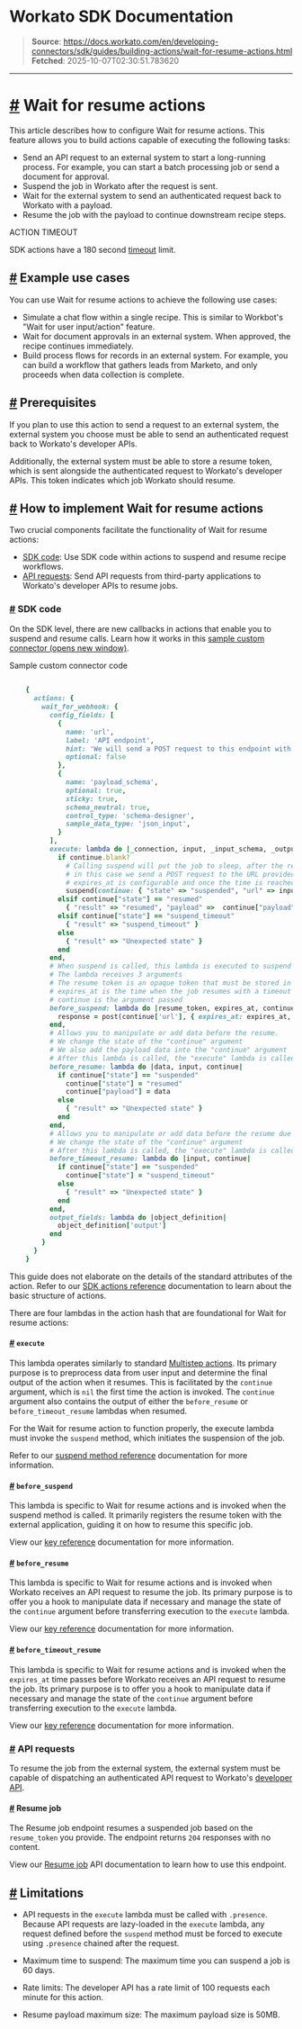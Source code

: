# Workato SDK Documentation

> **Source**: https://docs.workato.com/en/developing-connectors/sdk/guides/building-actions/wait-for-resume-actions.html
> **Fetched**: 2025-10-07T02:30:51.783620

---

# [#](<#wait-for-resume-actions>) Wait for resume actions

This article describes how to configure Wait for resume actions. This feature allows you to build actions capable of executing the following tasks:

  * Send an API request to an external system to start a long-running process. For example, you can start a batch processing job or send a document for approval.
  * Suspend the job in Workato after the request is sent.
  * Wait for the external system to send an authenticated request back to Workato with a payload.
  * Resume the job with the payload to continue downstream recipe steps.

ACTION TIMEOUT

SDK actions have a 180 second [timeout](</recipes/recipe-job-errors.html#timeouts>) limit.

## [#](<#example-use-cases>) Example use cases

You can use Wait for resume actions to achieve the following use cases:

  * Simulate a chat flow within a single recipe. This is similar to Workbot's "Wait for user input/action" feature.
  * Wait for document approvals in an external system. When approved, the recipe continues immediately.
  * Build process flows for records in an external system. For example, you can build a workflow that gathers leads from Marketo, and only proceeds when data collection is complete.

## [#](<#prerequisites>) Prerequisites

If you plan to use this action to send a request to an external system, the external system you choose must be able to send an authenticated request back to Workato's developer APIs.

Additionally, the external system must be able to store a resume token, which is sent alongside the authenticated request to Workato's developer APIs. This token indicates which job Workato should resume.

## [#](<#how-to-implement-wait-for-resume-actions>) How to implement Wait for resume actions

Two crucial components facilitate the functionality of Wait for resume actions:

  * [SDK code](<#sdk-code>): Use SDK code within actions to suspend and resume recipe workflows.
  * [API requests](<#api-requests>): Send API requests from third-party applications to Workato's developer APIs to resume jobs.

### [#](<#sdk-code>) SDK code

On the SDK level, there are new callbacks in actions that enable you to suspend and resume calls. Learn how it works in this [sample custom connector (opens new window)](<https://app.workato.com/custom_adapters/497423/details?token=a0fc7274b82f4a75fc5f6867608cff1850fd32b29f99ea051df3677c5176f450>).

Sample custom connector code
```ruby
 
    {
      actions: {
        wait_for_webhook: {
          config_fields: [
            {
              name: 'url',
              label: 'API endpoint',
              hint: 'We will send a POST request to this endpoint with the resume token',
              optional: false
            },
            {
              name: 'payload_schema',
              optional: true,
              sticky: true,
              schema_neutral: true,
              control_type: 'schema-designer',
              sample_data_type: 'json_input',
            }
          ],      
          execute: lambda do |_connection, input, _input_schema, _output_schema, continue|
            if continue.blank?
              # Calling suspend will put the job to sleep, after the request in the proc is executed. 
              # in this case we send a POST request to the URL provided by the recipe builder
              # expires_at is configurable and once the time is reached, the job is resumed
              suspend(continue: { "state" => "suspended", "url" => input['url']}, expires_at: 10.minutes.from_now)
            elsif continue["state"] == "resumed" 
              { "result" => "resumed", "payload" =>  continue["payload"]}
            elsif continue["state"] == "suspend_timeout"
              { "result" => "suspend_timeout" }
            else
              { "result" => "Unexpected state" }
            end
          end,
          # When suspend is called, this lambda is executed to suspend the job
          # The lambda receives 3 arguments
          # The resume token is an opaque token that must be stored in the external system. This will be used to identify the job to resume
          # expires_at is the time when the job resumes with a timeout
          # continue is the argument passed
          before_suspend: lambda do |resume_token, expires_at, continue|
            response = post(continue['url'], { expires_at: expires_at, resume_token: resume_token } )      
          end,
          # Allows you to manipulate or add data before the resume.
          # We change the state of the "continue" argument
          # We also add the payload data into the "continue" argument
          # After this lambda is called, the "execute" lambda is called with the "continue" argument
          before_resume: lambda do |data, input, continue|
            if continue["state"] == "suspended"
              continue["state"] = "resumed"
              continue["payload"] = data
            else
              { "result" => "Unexpected state" }
            end
          end,
          # Allows you to manipulate or add data before the resume due to a timeout
          # We change the state of the "continue" argument
          # After this lambda is called, the "execute" lambda is called with the "continue" argument
          before_timeout_resume: lambda do |input, continue|
            if continue["state"] == "suspended"
              continue["state"] = "suspend_timeout"
            else
              { "result" => "Unexpected state" }
            end
          end,
          output_fields: lambda do |object_definition|
            object_definition['output']
          end
        }
      }
    }


```

This guide does not elaborate on the details of the standard attributes of the action. Refer to our [SDK actions reference](</developing-connectors/sdk/sdk-reference/actions.html>) documentation to learn about the basic structure of actions.

There are four lambdas in the action hash that are foundational for Wait for resume actions:

#### [#](<#execute>) `execute`

This lambda operates similarly to standard [Multistep actions](</developing-connectors/sdk/guides/building-actions/multistep-actions.html>). Its primary purpose is to preprocess data from user input and determine the final output of the action when it resumes. This is facilitated by the `continue` argument, which is `nil` the first time the action is invoked. The `continue` argument also contains the output of either the `before_resume` or `before_timeout_resume` lambdas when resumed.

For the Wait for resume action to function properly, the execute lambda must invoke the `suspend` method, which initiates the suspension of the job.

Refer to our [suspend method reference](</developing-connectors/sdk/sdk-reference/ruby_methods.html#suspend>) documentation for more information.

#### [#](<#before-suspend>) `before_suspend`

This lambda is specific to Wait for resume actions and is invoked when the suspend method is called. It primarily registers the resume token with the external application, guiding it on how to resume this specific job.

View our [key reference](</developing-connectors/sdk/sdk-reference/actions.html#before-suspend>) documentation for more information.

#### [#](<#before-resume>) `before_resume`

This lambda is specific to Wait for resume actions and is invoked when Workato receives an API request to resume the job. Its primary purpose is to offer you a hook to manipulate data if necessary and manage the state of the `continue` argument before transferring execution to the `execute` lambda.

View our [key reference](</developing-connectors/sdk/sdk-reference/actions.html#before-resume>) documentation for more information.

#### [#](<#before-timeout-resume>) `before_timeout_resume`

This lambda is specific to Wait for resume actions and is invoked when the `expires_at` time passes before Workato receives an API request to resume the job. Its primary purpose is to offer you a hook to manipulate data if necessary and manage the state of the `continue` argument before transferring execution to the `execute` lambda.

View our [key reference](</developing-connectors/sdk/sdk-reference/actions.html#before-timeout-resume>) documentation for more information.

### [#](<#api-requests>) API requests

To resume the job from the external system, the external system must be capable of dispatching an authenticated API request to Workato's [developer API](</workato-api.html>).

#### [#](<#resume-job>) Resume job

The Resume job endpoint resumes a suspended job based on the `resume_token` you provide. The endpoint returns `204` responses with no content.

View our [Resume job](</workato-api/jobs.html#job-resume>) API documentation to learn how to use this endpoint.

## [#](<#limitations>) Limitations

  * API requests in the `execute` lambda must be called with `.presence`. Because API requests are lazy-loaded in the `execute` lambda, any request defined before the `suspend` method must be forced to execute using `.presence` chained after the request.

  * Maximum time to suspend: The maximum time you can suspend a job is 60 days.

  * Rate limits: The developer API has a rate limit of 100 requests each minute for this action.

  * Resume payload maximum size: The maximum payload size is 50MB.
